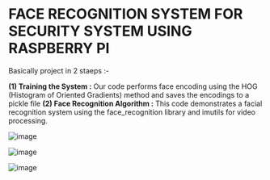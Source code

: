 # FACE RECOGNITION SYSTEM FOR SECURITY SYSTEM USING RASPBERRY PI

Basically project in 2 staeps :-

**(1) Training the System :** Our code performs face encoding using the HOG (Histogram of Oriented Gradients) method
and saves the encodings to a pickle file
**(2) Face Recognition Algorithm :** This code demonstrates a facial recognition system using the face_recognition
library and imutils for video processing.

![image](https://github.com/DarshaK1Just/Face_Reco_Security_Rasp_Pi/assets/88178092/bc999825-8ee2-4129-b0bc-8b9f8afaa14f)

![image](https://github.com/DarshaK1Just/Face_Reco_Security_Rasp_Pi/assets/88178092/a432ccf0-b65e-4e1e-8178-8e1634709b3c)

![image](https://github.com/DarshaK1Just/Face_Reco_Security_Rasp_Pi/assets/88178092/3fc28fce-e477-4b8b-a461-e10038d2b37a)






